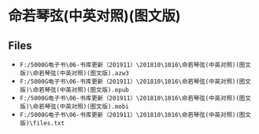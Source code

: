 # 命若琴弦(中英对照)(图文版)

## Files

- `F:/5000G电子书\06-书库更新（201911）\201810\1016\命若琴弦(中英对照)(图文版)\命若琴弦(中英对照)(图文版).azw3`
- `F:/5000G电子书\06-书库更新（201911）\201810\1016\命若琴弦(中英对照)(图文版)\命若琴弦(中英对照)(图文版).epub`
- `F:/5000G电子书\06-书库更新（201911）\201810\1016\命若琴弦(中英对照)(图文版)\命若琴弦(中英对照)(图文版).mobi`
- `F:/5000G电子书\06-书库更新（201911）\201810\1016\命若琴弦(中英对照)(图文版)\files.txt`
